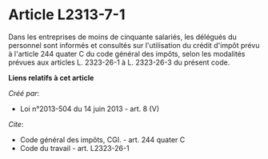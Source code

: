 # Article L2313-7-1

Dans les entreprises de moins de cinquante salariés, les délégués du personnel sont informés et consultés sur l'utilisation
du crédit d'impôt prévu à l'article 244 quater C du code général des impôts, selon les modalités prévues aux articles L.
2323-26-1 à L. 2323-26-3 du présent code.

**Liens relatifs à cet article**

_Créé par_:

  - Loi n°2013-504 du 14 juin 2013 - art. 8 (V)

_Cite_:

  - Code général des impôts, CGI. - art. 244 quater C
  - Code du travail - art. L2323-26-1

